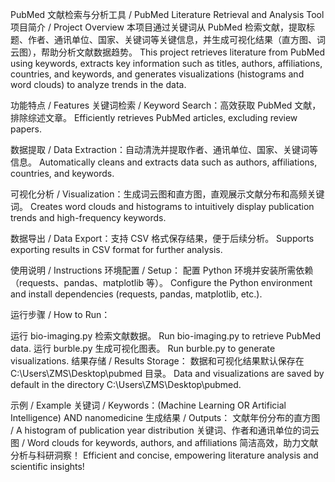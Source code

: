 
PubMed 文献检索与分析工具 / PubMed Literature Retrieval and Analysis Tool
项目简介 / Project Overview
本项目通过关键词从 PubMed 检索文献，提取标题、作者、通讯单位、国家、关键词等关键信息，并生成可视化结果（直方图、词云图），帮助分析文献数据趋势。
This project retrieves literature from PubMed using keywords, extracts key information such as titles, authors, affiliations, countries, and keywords, and generates visualizations (histograms and word clouds) to analyze trends in the data.

功能特点 / Features
关键词检索 / Keyword Search：高效获取 PubMed 文献，排除综述文章。
Efficiently retrieves PubMed articles, excluding review papers.

数据提取 / Data Extraction：自动清洗并提取作者、通讯单位、国家、关键词等信息。
Automatically cleans and extracts data such as authors, affiliations, countries, and keywords.

可视化分析 / Visualization：生成词云图和直方图，直观展示文献分布和高频关键词。
Creates word clouds and histograms to intuitively display publication trends and high-frequency keywords.

数据导出 / Data Export：支持 CSV 格式保存结果，便于后续分析。
Supports exporting results in CSV format for further analysis.

使用说明 / Instructions
环境配置 / Setup：
配置 Python 环境并安装所需依赖（requests、pandas、matplotlib 等）。
Configure the Python environment and install dependencies (requests, pandas, matplotlib, etc.).

运行步骤 / How to Run：

运行 bio-imaging.py 检索文献数据。
Run bio-imaging.py to retrieve PubMed data.
运行 burble.py 生成可视化图表。
Run burble.py to generate visualizations.
结果存储 / Results Storage：
数据和可视化结果默认保存在 C:\Users\ZMS\Desktop\pubmed 目录。
Data and visualizations are saved by default in the directory C:\Users\ZMS\Desktop\pubmed.

示例 / Example
关键词 / Keywords：(Machine Learning OR Artificial Intelligence) AND nanomedicine
生成结果 / Outputs：
文献年份分布的直方图 / A histogram of publication year distribution
关键词、作者和通讯单位的词云图 / Word clouds for keywords, authors, and affiliations
简洁高效，助力文献分析与科研洞察！
Efficient and concise, empowering literature analysis and scientific insights!
